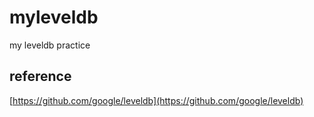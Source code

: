 # myleveldb

my leveldb practice

## reference

[https://github.com/google/leveldb](https://github.com/google/leveldb)
